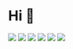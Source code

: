 # Hi 👋

<img src="https://img.shields.io/badge/Haskell-5E5086?style=flat&logo=Haskell&logoColor=white"/>
<img src="https://img.shields.io/badge/Rust-7A2F00?style=flat&logo=Rust&logoColor=white"/>
<img src="https://img.shields.io/badge/Python-306998?style=flat&logo=Python&logoColor=white"/>
<img src="https://img.shields.io/badge/Java-F14C4D?style=flat&logo=Java&logoColor=white"/>
<img src="https://img.shields.io/badge/TypeScript-3178C6?style=flat&logo=TypeScript&logoColor=white"/>
<img src="https://img.shields.io/badge/JavaScript-F0DB4F?style=flat&logo=JavaScript&logoColor=white"/>
